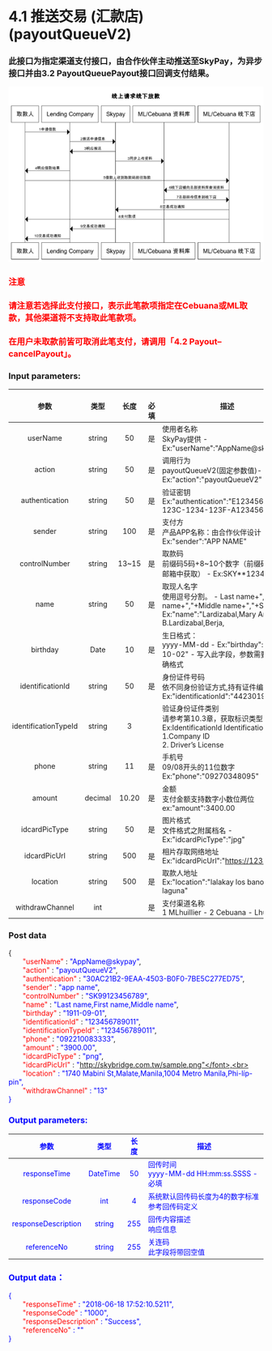 # 4.1 推送交易 (汇款店)(payoutQueueV2)

### 此接口为指定渠道支付接口，由合作伙伴主动推送至SkyPay，为异步接口并由3.2 PayoutQueuePayout接口回调支付结果。

![](../public/线上请求线下放款.png)

### <font color = red>注意</font>

### <font color = red>请注意若选择此支付接口，表示此笔款项指定在Cebuana或ML取款，其他渠道将不支持取此笔款项。</font>

### <font color = red>在用户未取款前皆可取消此笔支付，请调用「4.2 Payout–cancelPayout」。</font>


### Input parameters:
| 参数                        |    类型     | 长度   |<img width=30/>必填 |描述|
| :-------------------------: | :-----------: |:-----:|:----:|--------------------------------|   
|userName|string|50|是|使用者名称<br> SkyPay提供 - Ex:"userName":"AppName@skypay"|
|action|string|50|是|调用行为<br>payoutQueueV2(固定参数值)- Ex:"action":"payoutQueueV2"|
|authentication   |string |50|是|验证密钥<br>Ex:"authentication":"E1234567-123C-1234-123F-A12345670"|
|sender  |string|100| 是   |支付方<br> 产品APP名称：由合作伙伴设计 - Ex:"sender":"APP NAME"|
|controlNumber  |string|13~15|是|取款码<br> 前缀码5码+8~10个数字（前缀码在绑定邮箱中获取） - Ex:SKY**12345678|
|name |string |50|是|取现人名字<br> 使用逗号分割。  - Last name+","+First name+","+Middle name+","+Suffix - Ex:"name":"Lardizabal,Mary Annalou B.Lardizabal,Berja,|
|birthday |Date|10|是| 生日格式：<br>yyyy-MM-dd - Ex:"birthday":"1991-10-02" -  写入此字段，参数需要填入正确格式|
|identificationId  |string|50|是|身份证件号码<br> 依不同身份验证方式,持有证件编号 - Ex:"identificationId":"442301922000"|
|identificationTypeId  |string |3| |验证身份证件类别 <br> 请参考第10.3章，获取标识类型 - Ex:IdentificationId IdentificationType<br> 1.Company ID<br>2. Driver’s License|
|phone  |string|11|是|手机号<br> 09/08开头的11位数字<br>  Ex:"phone":"09270348095"|
|amount |decimal|10.20|是|金额<br>支付金额支持数字小数位两位 <br>   ex:"amount":3400.00|
|idcardPicType  |string|50|是|图片格式<br> 文件格式之附属档名 - Ex:"idcardPicType":"jpg"|
|idcardPicUrl  |string |500|是|相片存取网络地址 <br>  Ex:"idcardPicUrl":"https://12334.png"|
|location  |string |500|是| 取款人地址<br> Ex:"location":"lalakay los banos laguna"|
|withdrawChannel  |int| |是|支付渠道名称<br> 1 MLhuillier  -  2 Cebuana - Lhuillier	|

### Post data
{<br>
    <font color=red>&ensp;&ensp;&ensp;&ensp;"userName"</font> : <font color=blue>"AppName@skypay"</font>,<br>
    <font color=red>&ensp;&ensp;&ensp;&ensp;"action"</font> : <font color=blue>"payoutQueueV2"</font>,<br>
    <font color=red>&ensp;&ensp;&ensp;&ensp;"authentication"</font> : <font color=blue>"30AC21B2-9EAA-4503-B0F0-7BE5C277ED75"</font>,<br>
    <font color=red>&ensp;&ensp;&ensp;&ensp;"sender"</font> : <font color=blue>"app name"</font>,<br>
    <font color=red>&ensp;&ensp;&ensp;&ensp;"controlNumber"</font> : <font color=blue>"SK99123456789"</font>,<br>
    <font color=red>&ensp;&ensp;&ensp;&ensp;"name"</font> : <font color=blue>"Last name,First name,Middle name"</font>,<br>
    <font color=red>&ensp;&ensp;&ensp;&ensp;"birthday"</font> : <font color=blue>"1911-09-01"</font>,<br>
    <font color=red>&ensp;&ensp;&ensp;&ensp;"identificationId"</font> :  <font color=blue>"123456789011"</font>,<br>
    <font color=red>&ensp;&ensp;&ensp;&ensp;"identificationTypeId"</font> :  <font color=blue>"123456789011"</font>,<br>
    <font color=red>&ensp;&ensp;&ensp;&ensp;"phone"</font> : <font color=blue>"092210083333"</font>,<br>
    <font color=red>&ensp;&ensp;&ensp;&ensp;"amount"</font> : <font color=blue>"3900.00"</font>,<br>
    <font color=red>&ensp;&ensp;&ensp;&ensp;"idcardPicType"</font> : <font color=blue>"png"</font>,<br>
    <font color=red>&ensp;&ensp;&ensp;&ensp;"idcardPicUrl"</font> : <font color=blue>"http://skybridge.com.tw/sample.png"</font>,<br>
    <font color=red>&ensp;&ensp;&ensp;&ensp;"location"</font> : <font color=blue>"1740 Mabini St,Malate,Manila,1004 Metro Manila,Phi-líp-pin"</font>,<br>
    <font color=red>&ensp;&ensp;&ensp;&ensp;"withdrawChannel"</font> : <font color=blue>"13"</font><br>
}


### Output parameters:
| 参数                        |    类型     | 长度    |描述|
| :-------------------------: | :-----------: |:-----:|--------------------------------|   
|responseTime  |DateTime|50|回传时间 <br> yyyy-MM-dd HH:mm:ss.SSSS - 必填|
|responseCode  |int|4|系统默认回传码长度为4的数字标准参考回传码定义|
|responseDescription |string|255|回传内容描述 <br> 响应信息|
|referenceNo  |string|255|关连码<br> 此字段将带回空值|

### Output data：
{<br>
    <font color=red>&ensp;&ensp;&ensp;&ensp;"responseTime"</font> : <font color=blue>"2018-06-18 17:52:10.5211"</font>,<br>
    <font color=red>&ensp;&ensp;&ensp;&ensp;"responseCode"</font> : <font color=blue>"1000"</font>,<br>
    <font color=red>&ensp;&ensp;&ensp;&ensp;"responseDescription"</font> : <font color=blue>"Success"</font>,<br>
    <font color=red>&ensp;&ensp;&ensp;&ensp;"referenceNo"</font> : <font color=blue>""</font><br>
}

